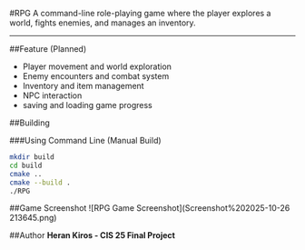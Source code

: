 #RPG 
A command-line role-playing game where the player explores a world, fights enemies, and manages an inventory.

---

##Feature (Planned)
- Player movement and world exploration
- Enemy encounters and combat system
- Inventory and item management
- NPC interaction
- saving and loading game progress

##Building

###Using Command Line (Manual Build)
```bash
mkdir build
cd build
cmake ..
cmake --build .
./RPG
```
##Game Screenshot
![RPG Game Screenshot](Screenshot%202025-10-26 213645.png)

##Author
**Heran Kiros - CIS 25 Final Project**
